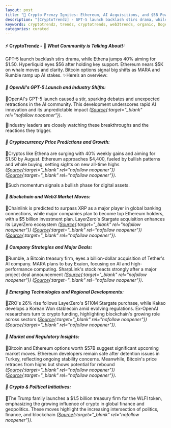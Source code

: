 ```yaml
---
layout: post
title: "🌅 Crypto Frenzy Ignites: Ethereum, AI Acquisitions, and $5B Power Plays"
description: "[CryptoTrendz] - GPT-5 launch backlash stirs drama, while Ethena jumps 40% aiming for $1.50. Hyperliquid eyes $56 after holding key support. Ethereum nears $5K on whale moves and clarity. Bitcoin options signal big shifts as MARA and Rumble ramp up AI stakes."
keywords: cryptotrendz, trendz, cryptotrends, web3trends, organic, Dogecoin, Bitcoin, Ethereum, Turkey, AI, Stablecoin, Crypto, miner, XRP, Banking, FTX
categories: curated
---
```


#### ⚡ CryptoTrendz - 📌 *What Community is Talking About!:*

GPT-5 launch backlash stirs drama, while Ethena jumps 40% aiming for $1.50. Hyperliquid eyes $56 after holding key support. Ethereum nears $5K on whale moves and clarity. Bitcoin options signal big shifts as MARA and Rumble ramp up AI stakes. ✨Here’s an overview:


#### *🔖 OpenAI's GPT-5 Launch and Industry Shifts:*  

🔹OpenAI's GPT-5 launch caused a stir, sparking debates and unexpected retractions in the AI community. This development underscores rapid AI innovation and its unpredictable impact *([Source](https://s.avyag.com/y0ke){:target="_blank" rel="nofollow noopener"})*.  

🔹Industry leaders are closely watching these breakthroughs and the reactions they trigger.

#### *🔖 Cryptocurrency Price Predictions and Growth:*  

🔹Cryptos like Ethena are surging with 40% weekly gains and aiming for $1.50 by August. Ethereum approaches $4,400, fueled by bullish patterns and whale buying, setting sights on new all-time highs *([Source](https://s.avyag.com/q91e){:target="_blank" rel="nofollow noopener"})* *([Source](https://s.avyag.com/891s){:target="_blank" rel="nofollow noopener"})*.  

🔹Such momentum signals a bullish phase for digital assets.

#### *🔖 Blockchain and Web3 Market Moves:*  

🔹Chainlink is predicted to surpass XRP as a major player in global banking connections, while major companies plan to become top Ethereum holders, with a $5 billion investment plan. LayerZero's Stargate acquisition enhances its LayerZero ecosystem *([Source](https://s.avyag.com/fmem){:target="_blank" rel="nofollow noopener"})* *([Source](https://s.avyag.com/5ur7){:target="_blank" rel="nofollow noopener"})* *([Source](https://s.avyag.com/lnhq){:target="_blank" rel="nofollow noopener"})*.  

#### *🔖 Company Strategies and Major Deals:*  

🔹Rumble, a Bitcoin treasury firm, eyes a billion-dollar acquisition of Tether's AI company. MARA plans to buy Exaion, focusing on AI and high-performance computing. SharpLink's stock reacts strongly after a major project deal announcement *([Source](https://s.avyag.com/9cpf){:target="_blank" rel="nofollow noopener"})* *([Source](https://s.avyag.com/u3zb){:target="_blank" rel="nofollow noopener"})*.  

#### *🔖 Emerging Technologies and Regional Developments:*  

🔹ZRO's 26% rise follows LayerZero's $110M Stargate purchase, while Kakao develops a Korean Won stablecoin amid evolving regulations. Ex-OpenAI researchers turn to crypto funding, highlighting blockchain's growing role across sectors *([Source](https://s.avyag.com/lnhq){:target="_blank" rel="nofollow noopener"})* *([Source](https://s.avyag.com/mubk){:target="_blank" rel="nofollow noopener"})*.  

#### *🔖 Market and Regulatory Insights:*  

🔹Bitcoin and Ethereum options worth $57B suggest significant upcoming market moves. Ethereum developers remain safe after detention issues in Turkey, reflecting ongoing stability concerns. Meanwhile, Bitcoin's price retraces from highs but shows potential for rebound *([Source](https://s.avyag.com/bnox){:target="_blank" rel="nofollow noopener"})* *([Source](https://s.avyag.com/g6ks){:target="_blank" rel="nofollow noopener"})*.  

#### *🔖 Crypto & Political Initiatives:*  

🔹The Trump family launches a $1.5 billion treasury firm for the WLFI token, emphasizing the growing influence of crypto in global finance and geopolitics. These moves highlight the increasing intersection of politics, finance, and blockchain *([Source](https://s.avyag.com/cxbk){:target="_blank" rel="nofollow noopener"})*.